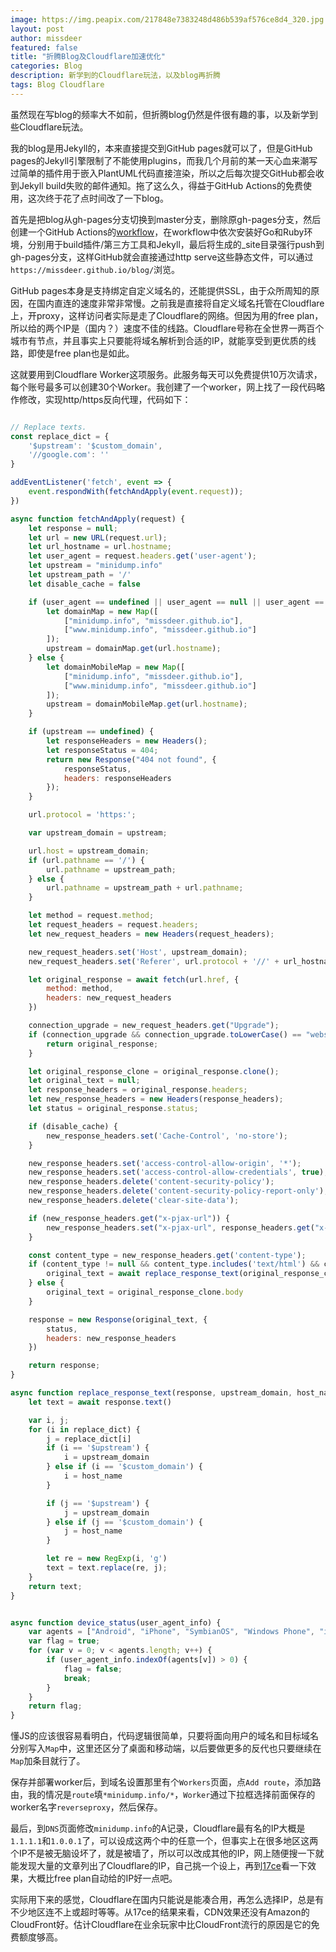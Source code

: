 ```yaml
---
image: https://img.peapix.com/217848e7383248d486b539af576ce8d4_320.jpg
layout: post
author: missdeer
featured: false
title: "折腾Blog及Cloudflare加速优化"
categories: Blog
description: 新学到的Cloudflare玩法，以及blog再折腾
tags: Blog Cloudflare
---
```

虽然现在写blog的频率大不如前，但折腾blog仍然是件很有趣的事，以及新学到些Cloudflare玩法。

我的blog是用Jekyll的，本来直接提交到GitHub pages就可以了，但是GitHub pages的Jekyll引擎限制了不能使用plugins，而我几个月前的某一天心血来潮写过简单的插件用于嵌入PlantUML代码直接渲染，所以之后每次提交GitHub都会收到Jekyll build失败的邮件通知。拖了这么久，得益于GitHub Actions的免费使用，这次终于花了点时间改了一下blog。

首先是把blog从gh-pages分支切换到master分支，删除原gh-pages分支，然后创建一个GitHub Actions的[workflow](https://github.com/missdeer/blog/blob/master/.github/workflows/publish.yml)，在workflow中依次安装好Go和Ruby环境，分别用于build插件/第三方工具和Jekyll，最后将生成的_site目录强行push到gh-pages分支，这样GitHub就会直接通过http serve这些静态文件，可以通过`https://missdeer.github.io/blog/`浏览。

GitHub pages本身是支持绑定自定义域名的，还能提供SSL，由于众所周知的原因，在国内直连的速度非常非常慢。之前我是直接将自定义域名托管在Cloudflare上，开proxy，这样访问者实际是走了Cloudflare的网络。但因为用的free plan，所以给的两个IP是（国内？）速度不佳的线路。Cloudflare号称在全世界一两百个城市有节点，并且事实上只要能将域名解析到合适的IP，就能享受到更优质的线路，即使是free plan也是如此。

这就要用到Cloudflare Worker这项服务。此服务每天可以免费提供10万次请求，每个账号最多可以创建30个Worker。我创建了一个worker，网上找了一段代码略作修改，实现http/https反向代理，代码如下：

```js

// Replace texts.
const replace_dict = {
    '$upstream': '$custom_domain',
    '//google.com': ''
}

addEventListener('fetch', event => {
    event.respondWith(fetchAndApply(event.request));
})

async function fetchAndApply(request) {
    let response = null;
    let url = new URL(request.url);
    let url_hostname = url.hostname;
    let user_agent = request.headers.get('user-agent');
    let upstream = "minidump.info"
    let upstream_path = '/'
    let disable_cache = false

    if (user_agent == undefined || user_agent == null || user_agent == "" || await device_status(user_agent)) {
        let domainMap = new Map([
            ["minidump.info", "missdeer.github.io"],
            ["www.minidump.info", "missdeer.github.io"]
        ]);
        upstream = domainMap.get(url.hostname);
    } else {
        let domainMobileMap = new Map([
            ["minidump.info", "missdeer.github.io"],
            ["www.minidump.info", "missdeer.github.io"]
        ]);
        upstream = domainMobileMap.get(url.hostname);
    }

    if (upstream == undefined) {
        let responseHeaders = new Headers();
        let responseStatus = 404;
        return new Response("404 not found", {
            responseStatus,
            headers: responseHeaders
        });
    }

    url.protocol = 'https:';

    var upstream_domain = upstream;

    url.host = upstream_domain;
    if (url.pathname == '/') {
        url.pathname = upstream_path;
    } else {
        url.pathname = upstream_path + url.pathname;
    }

    let method = request.method;
    let request_headers = request.headers;
    let new_request_headers = new Headers(request_headers);

    new_request_headers.set('Host', upstream_domain);
    new_request_headers.set('Referer', url.protocol + '//' + url_hostname);

    let original_response = await fetch(url.href, {
        method: method,
        headers: new_request_headers
    })

    connection_upgrade = new_request_headers.get("Upgrade");
    if (connection_upgrade && connection_upgrade.toLowerCase() == "websocket") {
        return original_response;
    }

    let original_response_clone = original_response.clone();
    let original_text = null;
    let response_headers = original_response.headers;
    let new_response_headers = new Headers(response_headers);
    let status = original_response.status;

    if (disable_cache) {
        new_response_headers.set('Cache-Control', 'no-store');
    }

    new_response_headers.set('access-control-allow-origin', '*');
    new_response_headers.set('access-control-allow-credentials', true);
    new_response_headers.delete('content-security-policy');
    new_response_headers.delete('content-security-policy-report-only');
    new_response_headers.delete('clear-site-data');

    if (new_response_headers.get("x-pjax-url")) {
        new_response_headers.set("x-pjax-url", response_headers.get("x-pjax-url").replace("//" + upstream_domain, "//" + url_hostname));
    }

    const content_type = new_response_headers.get('content-type');
    if (content_type != null && content_type.includes('text/html') && content_type.includes('UTF-8')) {
        original_text = await replace_response_text(original_response_clone, upstream_domain, url_hostname);
    } else {
        original_text = original_response_clone.body
    }

    response = new Response(original_text, {
        status,
        headers: new_response_headers
    })

    return response;
}

async function replace_response_text(response, upstream_domain, host_name) {
    let text = await response.text()

    var i, j;
    for (i in replace_dict) {
        j = replace_dict[i]
        if (i == '$upstream') {
            i = upstream_domain
        } else if (i == '$custom_domain') {
            i = host_name
        }

        if (j == '$upstream') {
            j = upstream_domain
        } else if (j == '$custom_domain') {
            j = host_name
        }

        let re = new RegExp(i, 'g')
        text = text.replace(re, j);
    }
    return text;
}


async function device_status(user_agent_info) {
    var agents = ["Android", "iPhone", "SymbianOS", "Windows Phone", "iPad", "iPod"];
    var flag = true;
    for (var v = 0; v < agents.length; v++) {
        if (user_agent_info.indexOf(agents[v]) > 0) {
            flag = false;
            break;
        }
    }
    return flag;
}
```

懂JS的应该很容易看明白，代码逻辑很简单，只要将面向用户的域名和目标域名分别写入`Map`中，这里还区分了桌面和移动端，以后要做更多的反代也只要继续在`Map`加条目就行了。

保存并部署worker后，到域名设置那里有个`Workers`页面，点`Add route`，添加路由，我的情况是`route`填`*minidump.info/*`，`Worker`通过下拉框选择前面保存的worker名字`reverseproxy`，然后保存。

最后，到`DNS`页面修改`minidump.info`的A记录，Cloudflare最有名的IP大概是`1.1.1.1`和`1.0.0.1`了，可以设成这两个中的任意一个，但事实上在很多地区这两个IP不是被无脑设坏了，就是被墙了，所以可以改成其他的IP，网上随便搜一下就能发现大量的文章列出了Cloudflare的IP，自己挑一个设上，再到[17ce](https://www.17ce.com/)看一下效果，大概比free plan自动给的IP好一点吧。

实际用下来的感觉，Cloudflare在国内只能说是能凑合用，再怎么选择IP，总是有不少地区连不上或超时等等。从17ce的结果来看，CDN效果还没有Amazon的CloudFront好。估计Cloudflare在业余玩家中比CloudFront流行的原因是它的免费额度够高。